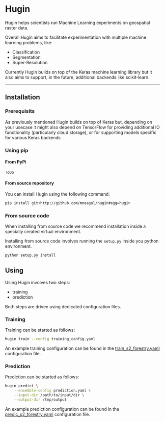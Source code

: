 # Hugin

Hugin helps scientists run Machine Learning experiments on geospatial raster data.

Overall Hugin aims to facilitate experimentation with multiple machine learning problems, like:

 - Classification
 - Segmentation
 - Super-Resolution

Currently Hugin builds on top of the Keras machine learning library but it also aims to support, in the future, additional backends like scikit-learn.

------------------

## Installation


### Prerequisits

As previously mentioned Hugin builds on top of Keras but, depending on your usecase it might also depend on TensorFlow 
for providing additional IO functionality (particularly cloud storage), or for supporting models specific for various Keras backends

### Using pip

#### From PyPi

`ToDo`

#### From source repository

You can install Hugin using the following command:
```bash
pip install git+http://github.com/mneagul/hugin#egg=hugin
```

### From source code

When installing from source code we recommend installation inside a specially created virtual environment.

Installing from source code involves running the `setup.py` inside you python environment.

```python
python setup.py install
```

## Using

Using Hugin involves two steps:
 - training
 - prediction

Both steps are driven using dedicated configuration files.

### Training

Training can be started as follows:

```bash
hugin train --config training_config.yaml
```

An example training configuration can be found in the [train_s2_forestry.yaml](etc/usecases/s2-forestry/train_s2_forestry.yaml) configuration file.

### Prediction

Prediction can be started as follows:

```bash
hugin predict \
    --ensemble-config prediction.yaml \
    --input-dir /path/to/input/dir \
    --output-dir /tmp/output
```

An example prediction configuration can be found in the [predic_s2_forestry.yaml](etc/usecases/s2-forestry/predic_s2_forestry.yaml) configuration file.
